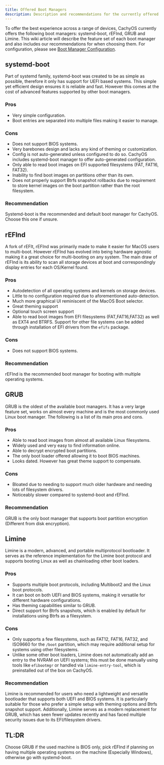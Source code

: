 ```yaml
---
title: Offered Boot Managers
description: Description and recommendations for the currently offered boot managers
---
```


To offer the best experience across a range of devices, CachyOS currently offers the following boot managers: systemd-boot, rEFInd, GRUB and Limine.
This wiki article will describe the feature set of each boot manager and also includes our recommendations for when choosing them. For
configuration, please see [Boot Manager Configuration](/configuration/boot_manager_configuration).

## systemd-boot

Part of systemd family, systemd-boot was created to be as simple as possible, therefore it only has support for UEFI based systems. This simple yet efficient design ensures it is reliable and fast. However this comes at the cost of advanced features supported by other boot managers.

### Pros
- Very simple configuration.
- Boot entries are separated into multiple files making it easier to manage.

### Cons
 - Does not support BIOS systems.
 - Very barebones design and lacks any kind of theming or customization.
 - Config is not auto-generated unless configured to do so. CachyOS includes systemd-boot manager to offer auto-generated configuration.
 - Only able to read boot images on EFI supported filesystems (FAT, FAT16, FAT32).
 - Inability to find boot images on partitions other than its own.
 - Does not properly support Btrfs snapshot rollbacks due to requirement to store kernel images on the boot partition rather than the root filesystem.

### Recommendation

Systemd-boot is the recommended and default boot manager for CachyOS. Choose this one if unsure.

## rEFInd

A fork of rEFIt, rEFInd was primarily made to make it easier for MacOS users to multi-boot. However rEFInd has evolved into being hardware agnostic making it a great choice for multi-booting on any system. The main draw of rEFInd is its ability to scan all storage devices at boot and correspondingly display entries for each OS/Kernel found.

### Pros

- Autodetection of all operating systems and kernels on storage devices.
- Little to no configuration required due to aforementioned auto-detection.
- Much more graphical UI reminiscent of the MacOS Boot selector.
- Great theming support
- Optional touch screen support
- Able to read boot images from EFI filesystems (FAT,FAT16,FAT32) as well as EXT4 and BTRFS. Support for other file systems can be added through installation of EFI drivers from the ``efifs`` package.

### Cons

- Does not support BIOS systems.

### Recommendation

rEFInd is the recommended boot manager for booting with multiple operating systems.

## GRUB

GRUB is the oldest of the available boot managers. It has a very large feature
set, works on almost every machine and is the most commonly used Linux boot
manager. The following is a list of its main pros and cons.

### Pros
- Able to read boot images from almost all available Linux filesystems.
- Widely used and very easy to find information online.
- Able to decrypt encrypted boot partitions.
- The only boot loader offered allowing it to boot BIOS machines.
- Looks dated. However has great theme support to compensate.

### Cons
- Bloated due to needing to support much older hardware and needing lots of filesystem drivers.
- Noticeably slower compared to systemd-boot and rEFInd.

### Recommendation

GRUB is the only boot manager that supports boot partition encryption (Different from disk encryption).

## Limine

Limine is a modern, advanced, and portable multiprotocol bootloader. It serves as the reference implementation for the Limine boot protocol and supports booting Linux as well as chainloading other boot loaders.

### Pros

- Supports multiple boot protocols, including Multiboot2 and the Linux boot protocols.
- It can boot on both UEFI and BIOS systems, making it versatile for different hardware configurations.
- Has theming capabilities similar to GRUB.
- Direct support for Btrfs snapshots, which is enabled by default for installations using Btrfs as a filesystem.

### Cons

- Only supports a few filesystems, such as FAT12, FAT16, FAT32, and ISO9660 for the `/boot` partition, which may require additional setup for systems using other filesystems.
- Unlike some other boot loaders, Limine does not automatically add an entry to the NVRAM on UEFI systems; this must be done manually using tools like `efibootmgr` or handled via `limine-entry-tool`, which is preinstalled out of the box on CachyOS.

### Recommendation

Limine is recommended for users who need a lightweight and versatile bootloader that supports both UEFI and BIOS systems. It is particularly suitable for those who prefer a simple setup with theming options and Btrfs snapshot support. Additionally, Limine serves as a modern replacement for GRUB, which has seen fewer updates recently and has faced multiple security issues due to its EFI/filesystem drivers.

## TL:DR
Choose GRUB if the used machine is BIOS only, pick rEFInd if planning on having multiple operating systems on the machine (Especially Windows), otherwise go with systemd-boot.
